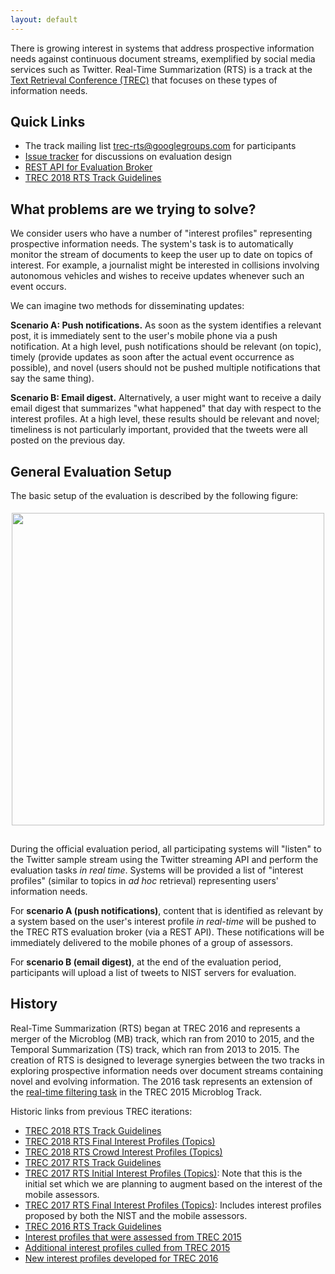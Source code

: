 ```yaml
---
layout: default
---
```


There is growing interest in systems that address prospective
information needs against continuous document streams, exemplified by
social media services such as Twitter. Real-Time Summarization (RTS)
is a track at the [Text Retrieval Conference
(TREC)](http://trec.nist.gov) that focuses on these types of
information needs.

## Quick Links

+ The track mailing list [trec-rts@googlegroups.com](https://groups.google.com/forum/#!forum/trec-rts) for participants
+ [Issue tracker](https://github.com/trecrts/trecrts.github.io/issues) for discussions on evaluation design
+ [REST API for Evaluation Broker](https://github.com/trecrts/trecrts-eval/tree/master/trecrts-server)
+ [TREC 2018 RTS Track Guidelines](TREC2018-RTS-guidelines.html)

## What problems are we trying to solve?

We consider users who have a number of "interest profiles"
representing prospective information needs. The system's task is to
automatically monitor the stream of documents to keep the user up to
date on topics of interest. For example, a journalist might be
interested in collisions involving autonomous vehicles and wishes to
receive updates whenever such an event occurs.

We can imagine two methods for disseminating updates:

**Scenario A: Push notifications.** As soon as the system identifies a
relevant post, it is immediately sent to the user's mobile phone via a
push notification. At a high level, push notifications should be
relevant (on topic), timely (provide updates as soon after the actual
event occurrence as possible), and novel (users should not be pushed
multiple notifications that say the same thing).

**Scenario B: Email digest.** Alternatively, a user might want to
receive a daily email digest that summarizes "what happened" that day
with respect to the interest profiles. At a high level, these results
should be relevant and novel; timeliness is not particularly
important, provided that the tweets were all posted on the previous
day.

## General Evaluation Setup

The basic setup of the evaluation is described by the following
figure:

<center><img style="padding-bottom: 15px; padding-top: 5px" src="trecrts-setup.png" width="500px"></center>

During the official evaluation period, all participating systems
will "listen" to the Twitter sample stream using the Twitter streaming
API and perform the evaluation tasks *in real time*. Systems
will be provided a list of "interest profiles" (similar to topics in
*ad hoc* retrieval) representing users' information needs.

For **scenario A (push notifications)**, content that is identified as
relevant by a system based on the user's interest profile *in
real-time* will be pushed to the TREC RTS evaluation broker (via a
REST API). These notifications will be immediately delivered to the
mobile phones of a group of assessors.

For **scenario B (email digest)**, at the end of the evaluation
period, participants will upload a list of tweets to NIST servers for
evaluation.

## History

Real-Time Summarization (RTS) began at TREC 2016 and represents a
merger of the Microblog (MB) track, which ran from 2010 to 2015, and
the Temporal Summarization (TS) track, which ran from 2013 to 2015.
The creation of RTS is designed to leverage synergies between the two
tracks in exploring prospective information needs over document
streams containing novel and evolving information. The 2016 task
represents an extension of the [real-time filtering
task](https://github.com/lintool/twitter-tools/wiki/TREC-2015-Track-Guidelines)
in the TREC 2015 Microblog Track.

Historic links from previous TREC iterations:

+ [TREC 2018 RTS Track Guidelines](TREC2018-RTS-guidelines.html)
+ [TREC 2018 RTS Final Interest Profiles (Topics)](RTS18_test_profiles.json)
+ [TREC 2018 RTS Crowd Interest Profiles (Topics)](RTS18_crowd_profiles.json)
+ [TREC 2017 RTS Track Guidelines](TREC2017-RTS-guidelines.html)
+ [TREC 2017 RTS Initial Interest Profiles (Topics)](TREC2017-RTS-topics1.json): Note that this is the initial set which we are planning to augment based on the interest of the mobile assessors.
+ [TREC 2017 RTS Final Interest Profiles (Topics)](TREC2017-RTS-topics-final.json): Includes interest profiles proposed by both the NIST and the mobile assessors.
+ [TREC 2016 RTS Track Guidelines](TREC2016-RTS-guidelines.html)
+ [Interest profiles that were assessed from TREC 2015](TREC2015-MB-eval-topics.json)
+ [Additional interest profiles culled from TREC 2015](TREC2015-MB-noeval-topics-culled.json)
+ [New interest profiles developed for TREC 2016](TREC2016-RTS-topics.json)
